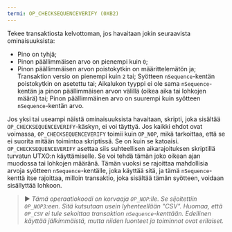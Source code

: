 ```yaml
---
termi: OP_CHECKSEQUENCEVERIFY (0XB2)
---
```


Tekee transaktiosta kelvottoman, jos havaitaan jokin seuraavista ominaisuuksista:
* Pino on tyhjä;
* Pinon päällimmäisen arvo on pienempi kuin `0`;
* Pinon päällimmäisen arvon poistokytkin on määrittelemätön ja; Transaktion versio on pienempi kuin `2` tai; Syötteen `nSequence`-kentän poistokytkin on asetettu tai; Aikalukon tyyppi ei ole sama `nSequence`-kentän ja pinon päällimmäisen arvon välillä (oikea aika tai lohkojen määrä) tai; Pinon päällimmäinen arvo on suurempi kuin syötteen `nSequence`-kentän arvo.

Jos yksi tai useampi näistä ominaisuuksista havaitaan, skripti, joka sisältää `OP_CHECKSEQUENCEVERIFY`-käskyn, ei voi täyttyä. Jos kaikki ehdot ovat voimassa, `OP_CHECKSEQUENCEVERIFY` toimii kuin `OP_NOP`, mikä tarkoittaa, että se ei suorita mitään toimintoa skriptissä. Se on kuin se katoaisi. `OP_CHECKSEQUENCEVERIFY` asettaa siis suhteellisen aikarajoituksen skriptillä turvatun UTXO:n käyttämiselle. Se voi tehdä tämän joko oikean ajan muodossa tai lohkojen määränä. Tämän vuoksi se rajoittaa mahdollisia arvoja syötteen `nSequence`-kentälle, joka käyttää sitä, ja tämä `nSequence`-kenttä itse rajoittaa, milloin transaktio, joka sisältää tämän syötteen, voidaan sisällyttää lohkoon.

> ► *Tämä operaatiokoodi on korvaaja `OP_NOP`:lle. Se sijoitettiin `OP_NOP3`:een. Sitä kutsutaan usein lyhenteellään "CSV". Huomaa, että `OP_CSV` ei tule sekoittaa transaktion `nSequence`-kenttään. Edellinen käyttää jälkimmäistä, mutta niiden luonteet ja toiminnot ovat erilaiset.*